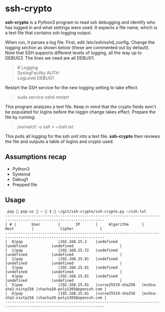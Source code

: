 # ssh-crypto

__ssh-crypto__ is a Python3 program to read ssh debugging and identify who has logged in and what settings were used.  It expects a file name, which is a text file that contains ssh logging output.

When run, it parses a log file.  First, edit /etc/ssh/sshd_config.  Change the logging section as shown below (these are commented out by default).  Note that SSH supports different levels of logging, all the way up to DEBUG3.  The lines we need are all DEBUG1.

> \# Logging  
> SyslogFacility AUTH  
> LogLevel DEBUG1  

Restart the SSH service for the new logging setting to take effect.
> sudo service sshd restart

This program analyzes a text file.  Keep in mind that the crypto fields won't be populated for logins before the loggin change takes effect.  Prepare the file by running:
> journalctl -u ssh > ~/ssh.txt

This pulls all logging for the ssh unit into a text file.  __ssh-crypto__ then reviews the file and outputs a table of logins and crypto used.

## Assumptions recap
* Python3
* Systemd
* Debug1
* Prepped file

## Usage
     pop  pop-os  ~  $  ~/git/ssh-crypto/ssh-crypto.py ~/ssh.txt
    -------------------------------------------------------------------------------------------------------------------
    | # |       User        |       IP       |     Algorithm      |        Host        |            Cipher            |
    -------------------------------------------------------------------------------------------------------------------
    |  0|pop                |192.168.25.2    |undefined           |undefined           |undefined                     |
    |  1|pop                |192.168.25.72   |undefined           |undefined           |undefined                     |
    |  2|pop                |192.168.25.81   |undefined           |undefined           |undefined                     |
    |  3|pop                |192.168.25.81   |undefined           |undefined           |undefined                     |
    |  4|pop                |192.168.25.81   |undefined           |undefined           |undefined                     |
    |  5|pop                |192.168.25.81   |curve25519-sha256   |ecdsa-sha2-nistp256 |chacha20-poly1305@openssh.com |
    |  6|pop                |192.168.25.81   |curve25519-sha256   |ecdsa-sha2-nistp256 |chacha20-poly1305@openssh.com |
    -------------------------------------------------------------------------------------------------------------------